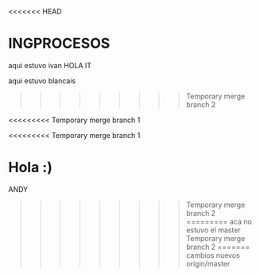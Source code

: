 <<<<<<< HEAD
# INGPROCESOS
aqui estuvo ivan 
HOLA IT

aqui estuvo blancais
>>>>>>>>> Temporary merge branch 2








<<<<<<<<< Temporary merge branch 1

<<<<<<<<< Temporary merge branch 1
























Hola :)
=========
ANDY
>>>>>>>>> Temporary merge branch 2
=========
aca no estuvo el master
>>>>>>>>> Temporary merge branch 2
=======
cambios nuevos 
>>>>>>> origin/master
